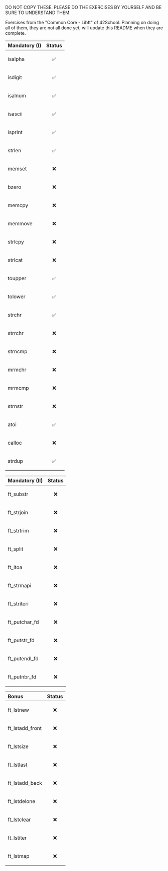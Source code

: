 DO NOT COPY THESE. PLEASE DO THE EXERCISES BY YOURSELF AND BE SURE TO UNDERSTAND THEM.

Exercises from the "Common Core - Libft" of 42School. Planning on doing all of them, they are not all done yet, will update this README when they are complete.

| Mandatory (I) | Status     |
| :-------- | :------- |
| isalpha | <p align="center">✅</p> |
| isdigit | <p align="center">✅</p> |
| isalnum | <p align="center">✅</p> |
| isascii | <p align="center">✅</p> |
| isprint | <p align="center">✅</p> |
| strlen | <p align="center">✅</p> |
| memset | <p align="center">❌</p> |
| bzero | <p align="center">❌</p> |
| memcpy | <p align="center">❌</p> |
| memmove | <p align="center">❌</p> |
| strlcpy | <p align="center">❌</p> |
| strlcat | <p align="center">❌</p> |
| toupper | <p align="center">✅</p> |
| tolower | <p align="center">✅</p> |
| strchr | <p align="center">✅</p> |
| strrchr | <p align="center">❌</p> |
| strncmp | <p align="center">❌</p> |
| mrmchr | <p align="center">❌</p> |
| mrmcmp | <p align="center">❌</p> |
| strnstr | <p align="center">❌</p> |
| atoi | <p align="center">✅</p> |
| calloc | <p align="center">❌</p> |
| strdup | <p align="center">✅</p> |

| Mandatory (II) | Status     |
| :-------- | :------- |
| ft_substr | <p align="center">❌</p> |
| ft_strjoin | <p align="center">❌</p> |
| ft_strtrim | <p align="center">❌</p> |
| ft_split | <p align="center">❌</p> |
| ft_itoa | <p align="center">❌</p> |
| ft_strmapi | <p align="center">❌</p> |
| ft_striteri | <p align="center">❌</p> |
| ft_putchar_fd | <p align="center">❌</p> |
| ft_putstr_fd | <p align="center">❌</p> |
| ft_putendl_fd | <p align="center">❌</p> |
| ft_putnbr_fd | <p align="center">❌</p> |

| Bonus | Status     |
| :-------- | :------- |
| ft_lstnew | <p align="center">❌</p> |
| ft_lstadd_front | <p align="center">❌</p> |
| ft_lstsize | <p align="center">❌</p> |
| ft_lstlast | <p align="center">❌</p> |
| ft_lstadd_back | <p align="center">❌</p> |
| ft_lstdelone | <p align="center">❌</p> |
| ft_lstclear | <p align="center">❌</p> |
| ft_lstiter | <p align="center">❌</p> |
| ft_lstmap | <p align="center">❌</p> |
